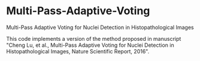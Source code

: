 # Multi-Pass-Adaptive-Voting
Multi-Pass Adaptive Voting for Nuclei Detection in Histopathological Images

This code implements a version of the method proposed in manuscript 
"Cheng Lu, et al., Multi-Pass Adaptive Voting for Nuclei Detection in Histopathological Images, Nature Scientific Report, 2016".
